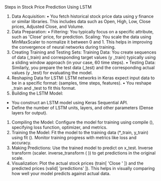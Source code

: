 Steps in Stock Price Prediction Using LSTM
1. Data Acquisition:
• You fetch historical stock price data using y finance or similar libraries. This includes data such as Open, High, Low, Close prices, Adjusted Close, and Volume.
2. Data Preparation:
• Filtering: You typically focus on a specific attribute, such as 'Close' price, for prediction. Scaling: You scale the data using MinMaxScaler to normalize it between 0 and 1. This helps in improving the convergence of neural networks during training.
3. Creating Training and Testing Sets: Training Data: You create sequences of data (_train) and corresponding target values (y _train) typically using a sliding window approach (in your case, 60 time steps).
• Testing Data: Similarly, you prepare the test data (_test) and the corresponding actual values (y _test) for evaluating the model.
4. Reshaping Data for LSTM: LSTM networks in Keras expect input data to be in a specific format: (samples, time steps, features).
• You reshape _train and _test to fit this format.
5. Building the LSTM Model:
*   You construct an LSTM model using Keras Sequential API.
*   Define the number of LSTM units, layers, and other parameters (Dense layers for output).
1.    Compiling the Model: Configure the model for training using compile (), specifying loss function, optimizer, and metrics.
2.    Training the Model: Fit the model to the training data (*_train, y_train) using fit (). Monitor training progress with metrics like loss and accuracy.
3.    Making Predictions: Use the trained model to predict on x_test. Inverse transform (scaler. inverse_transform ( )) to get predictions in the original scale.
4.    Visualization: Plot the actual stock prices (train[ 'Close ' ]) and the predicted prices (valid[ 'predictions' ]). This helps in visually comparing how well your model predicts against actual data.
